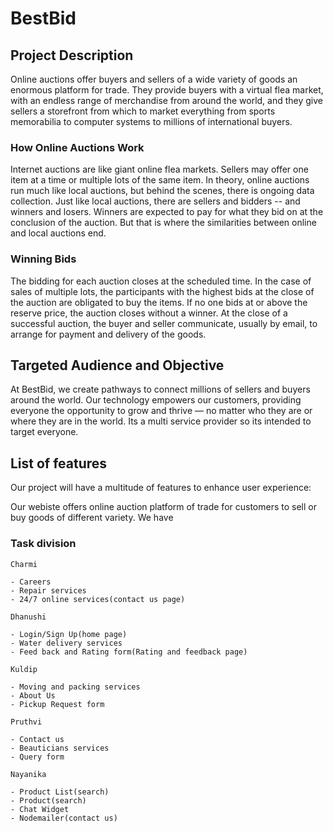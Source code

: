 # BestBid

## Project Description

Online auctions offer buyers and sellers of a wide variety of goods an enormous platform for trade. They provide buyers with a virtual flea market, with an endless range of merchandise from around the world, and they give sellers a storefront from which to market everything from sports memorabilia to computer systems to millions of international buyers.

### How Online Auctions Work

Internet auctions are like giant online flea markets. Sellers may offer one item at a time or multiple lots of the same item. In theory, online auctions run much like local auctions, but behind the scenes, there is ongoing data collection. Just like local auctions, there are sellers and bidders -- and winners and losers. Winners are expected to pay for what they bid on at the conclusion of the auction. But that is where the similarities between online and local auctions end.

### Winning Bids

The bidding for each auction closes at the scheduled time. In the case of sales of multiple lots, the participants with the highest bids at the close of the auction are obligated to buy the items. If no one bids at or above the reserve price, the auction closes without a winner. At the close of a successful auction, the buyer and seller communicate, usually by email, to arrange for payment and delivery of the goods.

## Targeted Audience and Objective

At BestBid, we create pathways to connect millions of sellers and buyers around the world. Our technology empowers our customers, providing everyone the opportunity to grow and thrive — no matter who they are or where they are in the world.
Its a multi service provider so its intended to target everyone.

## List of features

Our project will have a multitude of features to enhance user experience:

Our webiste offers online auction platform of trade for customers to sell or buy goods of different variety.
We have

### Task division

```
Charmi

- Careers
- Repair services
- 24/7 online services(contact us page)

Dhanushi

- Login/Sign Up(home page)
- Water delivery services
- Feed back and Rating form(Rating and feedback page)

Kuldip

- Moving and packing services
- About Us
- Pickup Request form

Pruthvi

- Contact us
- Beauticians services
- Query form

Nayanika

- Product List(search)
- Product(search)
- Chat Widget
- Nodemailer(contact us)
```
